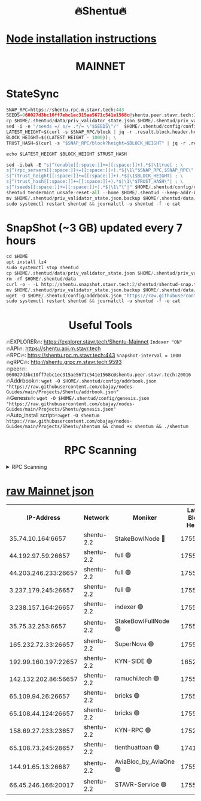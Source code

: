 <h1 align="center"> 🔥Shentu🔥</h1>

[Node installation instructions](https://github.com/obajay/nodes-Guides/tree/main/Projects/Shentu)
=
<h1 align="center"> MAINNET</h1>

# StateSync
```python
SNAP_RPC=https://shentu.rpc.m.stavr.tech:443
SEEDS=060027d3bc10ff7ebc1ec315ae5671c541e1568c@shentu.peer.stavr.tech:20016
cp $HOME/.shentud/data/priv_validator_state.json $HOME/.shentud/priv_validator_state.json.backup
sed -i -e "/seeds =/ s/= .*/= \"$SEEDS\"/"  $HOME/.shentud/config/config.toml
LATEST_HEIGHT=$(curl -s $SNAP_RPC/block | jq -r .result.block.header.height); \
BLOCK_HEIGHT=$((LATEST_HEIGHT - 1000)); \
TRUST_HASH=$(curl -s "$SNAP_RPC/block?height=$BLOCK_HEIGHT" | jq -r .result.block_id.hash)

echo $LATEST_HEIGHT $BLOCK_HEIGHT $TRUST_HASH

sed -i.bak -E "s|^(enable[[:space:]]+=[[:space:]]+).*$|\1true| ; \
s|^(rpc_servers[[:space:]]+=[[:space:]]+).*$|\1\"$SNAP_RPC,$SNAP_RPC\"| ; \
s|^(trust_height[[:space:]]+=[[:space:]]+).*$|\1$BLOCK_HEIGHT| ; \
s|^(trust_hash[[:space:]]+=[[:space:]]+).*$|\1\"$TRUST_HASH\"| ; \
s|^(seeds[[:space:]]+=[[:space:]]+).*$|\1\"\"|" $HOME/.shentud/config/config.toml
shentud tendermint unsafe-reset-all --home $HOME/.shentud --keep-addr-book
mv $HOME/.shentud/priv_validator_state.json.backup $HOME/.shentud/data/priv_validator_state.json
sudo systemctl restart shentud && journalctl -u shentud -f -o cat
```
# SnapShot (~3 GB) updated every 7 hours
```python
cd $HOME
apt install lz4
sudo systemctl stop shentud
cp $HOME/.shentud/data/priv_validator_state.json $HOME/.shentud/priv_validator_state.json.backup
rm -rf $HOME/.shentud/data
curl -o - -L http://shentu.snapshot.stavr.tech:2/shentud/shentud-snap.tar.lz4 | lz4 -c -d - | tar -x -C $HOME/.shentud --strip-components 2
mv $HOME/.shentud/priv_validator_state.json.backup $HOME/.shentud/data/priv_validator_state.json
wget -O $HOME/.shentud/config/addrbook.json "https://raw.githubusercontent.com/obajay/nodes-Guides/main/Projects/Shentu/addrbook.json"
sudo systemctl restart shentud && journalctl -u shentud -f -o cat
```

 <h1 align="center"> Useful Tools</h1>

🔥EXPLORER🔥:     https://explorer.stavr.tech/Shentu-Mainnet        `Indexer "ON"` \
🔥API🔥:          https://shentu.api.m.stavr.tech \
🔥RPC🔥:          https://shentu.rpc.m.stavr.tech:443              `Snapshot-interval = 1000` \
🔥gRPC🔥:         http://shentu.grpc.m.stavr.tech:9593 \
🔥peer🔥:         `060027d3bc10ff7ebc1ec315ae5671c541e1568c@shentu.peer.stavr.tech:20016` \
🔥Addrbook🔥:  `wget -O $HOME/.shentud/config/addrbook.json "https://raw.githubusercontent.com/obajay/nodes-Guides/main/Projects/Shentu/addrbook.json"` \
🔥Genesis🔥:  `wget -O $HOME/.shentud/config/genesis.json "https://raw.githubusercontent.com/obajay/nodes-Guides/main/Projects/Shentu/genesis.json"` \
🔥Auto_install script🔥:`wget -O shentum https://raw.githubusercontent.com/obajay/nodes-Guides/main/Projects/Shentu/shentum && chmod +x shentum && ./shentum`

<h1 align="center"> RPC Scanning</h1>

<details>
<summary>RPC Scanning</summary>

<h2 align="center"> We scan nodes in real time every 4 hours. And we provide the final result of RPC endpoints.
We cannot influence the operation of these nodes in any way. </h2>


```python
If Voting Power is higher than 0 --> then the Node is a validator of the network and may be subject to attack and be a potential threat to the chain.
```
```python
We marked such validators with a red symbol
```

</details>

[raw Mainnet json](https://rpc-check.shentum.stavr.tech/shentum/rpc-shentum-result.json)
=


<table><tr><th>IP-Address</th><th>Network</th><th>Moniker</th><th>Latest Block Height</th><th>Earliest Block Height</th><th>Catching Up</th><th>Tx Index</th><th>Voting Power</th><th>Scan Time</th></tr><tr><td>35.74.10.164:6657</td><td>shentu-2.2</td><td>StakeBowlNode 🔴</td><td>17556880</td><td>8308501</td><td>False</td><td>on</td><td>50178</td><td>2024-03-09T07:34:41.811955644UTC</td></tr><tr><td>44.192.97.59:26657</td><td>shentu-2.2</td><td>full 🟢</td><td>17556879</td><td>9786901</td><td>False</td><td>on</td><td>0</td><td>2024-03-09T07:34:38.525360827UTC</td></tr><tr><td>44.203.246.233:26657</td><td>shentu-2.2</td><td>full 🟢</td><td>17556881</td><td>9786901</td><td>False</td><td>on</td><td>0</td><td>2024-03-09T07:34:48.499301497UTC</td></tr><tr><td>3.237.179.245:26657</td><td>shentu-2.2</td><td>full 🟢</td><td>17556882</td><td>9786901</td><td>False</td><td>on</td><td>0</td><td>2024-03-09T07:34:57.283155403UTC</td></tr><tr><td>3.238.157.164:26657</td><td>shentu-2.2</td><td>indexer 🟢</td><td>17556884</td><td>9786901</td><td>False</td><td>on</td><td>0</td><td>2024-03-09T07:35:08.542162571UTC</td></tr><tr><td>35.75.32.253:6657</td><td>shentu-2.2</td><td>StakeBowlFullNode 🟢</td><td>17556888</td><td>10470762</td><td>False</td><td>on</td><td>0</td><td>2024-03-09T07:35:32.496289317UTC</td></tr><tr><td>165.232.72.33:26657</td><td>shentu-2.2</td><td>SuperNova 🟢</td><td>17556888</td><td>15936001</td><td>False</td><td>off</td><td>0</td><td>2024-03-09T07:35:31.239026612UTC</td></tr><tr><td>192.99.160.197:22657</td><td>shentu-2.2</td><td>KYN-SIDE 🟢</td><td>16523367</td><td>16083091</td><td>False</td><td>on</td><td>0</td><td>2024-03-09T07:36:22.408477082UTC</td></tr><tr><td>142.132.202.86:56657</td><td>shentu-2.2</td><td>ramuchi.tech 🟢</td><td>17556895</td><td>16196001</td><td>False</td><td>on</td><td>0</td><td>2024-03-09T07:36:11.512149438UTC</td></tr><tr><td>65.109.94.26:26657</td><td>shentu-2.2</td><td>bricks 🟢</td><td>17556896</td><td>16401001</td><td>False</td><td>on</td><td>0</td><td>2024-03-09T07:36:18.452231357UTC</td></tr><tr><td>65.108.44.124:26657</td><td>shentu-2.2</td><td>bricks 🟢</td><td>17556897</td><td>16401001</td><td>False</td><td>on</td><td>0</td><td>2024-03-09T07:36:22.756960961UTC</td></tr><tr><td>158.69.27.233:23657</td><td>shentu-2.2</td><td>KYN-RPC 🟢</td><td>17528125</td><td>16778677</td><td>False</td><td>on</td><td>0</td><td>2024-03-09T07:36:09.255487839UTC</td></tr><tr><td>65.108.73.245:28657</td><td>shentu-2.2</td><td>tienthuattoan 🟢</td><td>17415110</td><td>17399930</td><td>False</td><td>on</td><td>0</td><td>2024-03-09T07:35:44.162015700UTC</td></tr><tr><td>144.91.65.13:26687</td><td>shentu-2.2</td><td>AviaBloc_by_AviaOne 🟢</td><td>17556889</td><td>17550286</td><td>False</td><td>off</td><td>0</td><td>2024-03-09T07:35:41.805723309UTC</td></tr><tr><td>66.45.246.166:20017</td><td>shentu-2.2</td><td>STAVR-Service 🟢</td><td>17556894</td><td>17554501</td><td>False</td><td>on</td><td>0</td><td>2024-03-09T07:36:18.161530416UTC</td></tr></table>
